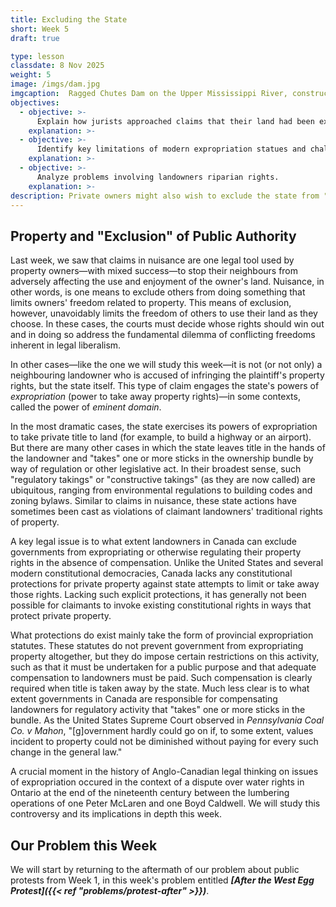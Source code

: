 ```yaml
---
title: Excluding the State
short: Week 5
draft: true

type: lesson
classdate: 8 Nov 2025
weight: 5
image: /imgs/dam.jpg
imgcaption:  Ragged Chutes Dam on the Upper Mississippi River, constructed by Peter McLaren. Cloyne and District Historical Society
objectives:
  - objective: >-
      Explain how jurists approached claims that their land had been expropriated early in the development of this area of Anglo-Canadian law. 
    explanation: >-
  - objective: >-
      Identify key limitations of modern expropriation statues and challenges related to their interpretation and application.  
    explanation: >-
  - objective: >-
      Analyze problems involving landowners riparian rights.  
    explanation: >-
description: Private owners might also wish to exclude the state from "interference" with the property rights. This week we start to explore to what extent such rights of exclusion can be applied to public authorities. 
---
```


## Property and "Exclusion" of Public Authority 

Last week, we saw that claims in nuisance are one legal tool used by property owners—with mixed success—to stop their neighbours from adversely affecting the use and enjoyment of the owner's land. Nuisance, in other words, is one means to exclude others from doing something that limits owners' freedom related to property. This means of exclusion, however, unavoidably limits the freedom of others to use their land as they choose. In these cases, the courts must decide whose rights should win out and in doing so address the fundamental dilemma of conflicting freedoms inherent in legal liberalism. 

In other cases—like the one we will study this week—it is not (or not only) a neighbouring landowner who is accused of infringing the plaintiff's property rights, but the state itself. This type of claim engages the state's powers of *expropriation* (power to take away property rights)—in some contexts, called the power of *eminent domain*.  

In the most dramatic cases, the state exercises its powers of expropriation to take private title to land (for example, to build a highway or an airport). But there are many other cases in which the state leaves title in the hands of the landowner and "takes" one or more sticks in the ownership bundle by way of regulation or other legislative act. In their broadest sense, such "regulatory takings" or "constructive takings" (as they are now called) are ubiquitous, ranging from environmental regulations to building codes and zoning bylaws. Similar to claims in nuisance, these state actions have sometimes been cast as violations of claimant landowners' traditional rights of property.

A key legal issue is to what extent landowners in Canada can exclude governments from expropriating or otherwise regulating their property rights in the absence of compensation. Unlike the United States and several modern constitutional democracies, Canada lacks any constitutional protections for private property against state attempts to limit or take away those rights. Lacking such explicit protections, it has generally not been possible for claimants to invoke existing constitutional rights in ways that protect private property. 

What protections do exist mainly take the form of provincial expropriation statutes. These statutes do not prevent government from expropriating property altogether, but they do impose certain restrictions on this activity, such as that it must be undertaken for a public purpose and that adequate compensation to landowners must be paid. Such compensation is clearly required when title is taken away by the state. Much less clear is to what extent governments in Canada are responsible for compensating landowners for regulatory activity that "takes" one or more sticks in the bundle. As the United States Supreme Court observed in *Pennsylvania Coal Co. v Mahon*, "[g]overnment hardly could go on if, to some extent, values incident to property could not be diminished without paying for every such change in the general law."

A crucial moment in the history of Anglo-Canadian legal thinking on issues of expropriation occured in the context of a dispute over water rights in Ontario at the end of the nineteenth century between the lumbering operations of one Peter McLaren and one Boyd Caldwell. We will study this controversy and its implications in depth this week.  

## Our Problem this Week

We will start by returning to the aftermath of our problem about public protests from Week 1, in this week's problem entitled ***[After the West Egg Protest]({{< ref "problems/protest-after" >}})***.